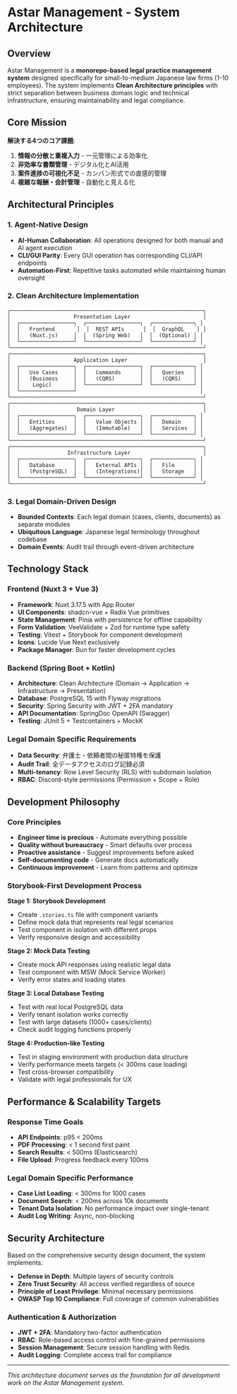 # Astar Management - System Architecture

## Overview

Astar Management is a **monorepo-based legal practice management system** designed specifically for small-to-medium Japanese law firms (1-10 employees). The system implements **Clean Architecture principles** with strict separation between business domain logic and technical infrastructure, ensuring maintainability and legal compliance.

## Core Mission

**解決する4つのコア課題**:
1. **情報の分散と重複入力** - 一元管理による効率化
2. **非効率な書類管理** - デジタル化とAI活用
3. **案件進捗の可視化不足** - カンバン形式での直感的管理  
4. **複雑な報酬・会計管理** - 自動化と見える化

## Architectural Principles

### 1. Agent-Native Design
- **AI-Human Collaboration**: All operations designed for both manual and AI agent execution
- **CLI/GUI Parity**: Every GUI operation has corresponding CLI/API endpoints
- **Automation-First**: Repetitive tasks automated while maintaining human oversight

### 2. Clean Architecture Implementation
```
┌─────────────────────────────────────────────────────────────┐
│                    Presentation Layer                       │
│  ┌─────────────────┐  ┌─────────────────┐  ┌─────────────┐ │
│  │   Frontend       │  │  REST APIs      │  │  GraphQL    │ │
│  │   (Nuxt.js)     │  │  (Spring Web)   │  │  (Optional) │ │
│  └─────────────────┘  └─────────────────┘  └─────────────┘ │
└─────────────────────────────────────────────────────────────┘
┌─────────────────────────────────────────────────────────────┐
│                    Application Layer                        │
│  ┌─────────────────┐  ┌─────────────────┐  ┌─────────────┐ │
│  │   Use Cases     │  │   Commands      │  │   Queries   │ │
│  │   (Business     │  │   (CQRS)        │  │   (CQRS)    │ │
│  │    Logic)       │  └─────────────────┘  └─────────────┘ │
│  └─────────────────┘                                       │
└─────────────────────────────────────────────────────────────┘
┌─────────────────────────────────────────────────────────────┐
│                     Domain Layer                            │
│  ┌─────────────────┐  ┌─────────────────┐  ┌─────────────┐ │
│  │   Entities      │  │   Value Objects │  │   Domain    │ │
│  │   (Aggregates)  │  │   (Immutable)   │  │   Services  │ │
│  └─────────────────┘  └─────────────────┘  └─────────────┘ │
└─────────────────────────────────────────────────────────────┘
┌─────────────────────────────────────────────────────────────┐
│                  Infrastructure Layer                       │
│  ┌─────────────────┐  ┌─────────────────┐  ┌─────────────┐ │
│  │   Database      │  │   External APIs │  │   File      │ │
│  │   (PostgreSQL)  │  │   (Integrations)│  │   Storage   │ │
│  └─────────────────┘  └─────────────────┘  └─────────────┘ │
└─────────────────────────────────────────────────────────────┘
```

### 3. Legal Domain-Driven Design
- **Bounded Contexts**: Each legal domain (cases, clients, documents) as separate modules
- **Ubiquitous Language**: Japanese legal terminology throughout codebase
- **Domain Events**: Audit trail through event-driven architecture

## Technology Stack

### Frontend (Nuxt 3 + Vue 3)
- **Framework**: Nuxt 3.17.5 with App Router
- **UI Components**: shadcn-vue + Radix Vue primitives
- **State Management**: Pinia with persistence for offline capability
- **Form Validation**: VeeValidate + Zod for runtime type safety
- **Testing**: Vitest + Storybook for component development
- **Icons**: Lucide Vue Next exclusively
- **Package Manager**: Bun for faster development cycles

### Backend (Spring Boot + Kotlin)
- **Architecture**: Clean Architecture (Domain → Application → Infrastructure → Presentation)
- **Database**: PostgreSQL 15 with Flyway migrations
- **Security**: Spring Security with JWT + 2FA mandatory
- **API Documentation**: SpringDoc OpenAPI (Swagger)
- **Testing**: JUnit 5 + Testcontainers + MockK

### Legal Domain Specific Requirements
- **Data Security**: 弁護士・依頼者間の秘匿特権を保護
- **Audit Trail**: 全データアクセスのログ記録必須
- **Multi-tenancy**: Row Level Security (RLS) with subdomain isolation
- **RBAC**: Discord-style permissions (Permission + Scope + Role)

## Development Philosophy

### Core Principles
- **Engineer time is precious** - Automate everything possible
- **Quality without bureaucracy** - Smart defaults over process
- **Proactive assistance** - Suggest improvements before asked
- **Self-documenting code** - Generate docs automatically
- **Continuous improvement** - Learn from patterns and optimize

### Storybook-First Development Process
**Stage 1: Storybook Development**
- Create `.stories.ts` file with component variants
- Define mock data that represents real legal scenarios
- Test component in isolation with different props
- Verify responsive design and accessibility

**Stage 2: Mock Data Testing**
- Create mock API responses using realistic legal data
- Test component with MSW (Mock Service Worker)  
- Verify error states and loading states

**Stage 3: Local Database Testing**
- Test with real local PostgreSQL data
- Verify tenant isolation works correctly
- Test with large datasets (1000+ cases/clients)
- Check audit logging functions properly

**Stage 4: Production-like Testing**
- Test in staging environment with production data structure
- Verify performance meets targets (< 300ms case loading)
- Test cross-browser compatibility
- Validate with legal professionals for UX

## Performance & Scalability Targets

### Response Time Goals
- **API Endpoints**: p95 < 200ms
- **PDF Processing**: < 1 second first paint  
- **Search Results**: < 500ms (Elasticsearch)
- **File Upload**: Progress feedback every 100ms

### Legal Domain Specific Performance
- **Case List Loading**: < 300ms for 1000 cases
- **Document Search**: < 200ms across 10k documents
- **Tenant Data Isolation**: No performance impact over single-tenant
- **Audit Log Writing**: Async, non-blocking

## Security Architecture

Based on the comprehensive security design document, the system implements:

- **Defense in Depth**: Multiple layers of security controls
- **Zero Trust Security**: All access verified regardless of source
- **Principle of Least Privilege**: Minimal necessary permissions
- **OWASP Top 10 Compliance**: Full coverage of common vulnerabilities

### Authentication & Authorization
- **JWT + 2FA**: Mandatory two-factor authentication
- **RBAC**: Role-based access control with fine-grained permissions
- **Session Management**: Secure session handling with Redis
- **Audit Logging**: Complete access trail for compliance

---

*This architecture document serves as the foundation for all development work on the Astar Management system.*